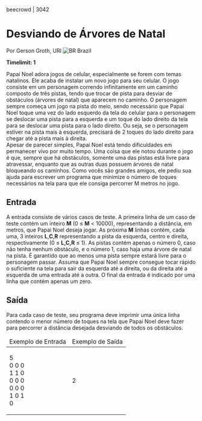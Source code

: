 <div class="header">
<span>beecrowd | 3042</span>
<h1>Desviando de Árvores de Natal</h1>
<div>
<p>Por Gerson Groth, URI <img src="https://resources.beecrowd.com.br/gallery/images/flags/br.gif" alt="BR" /> Brazil</p>
</div>
<strong>Timelimit: 1</strong>
</div>
<div class="problem">
<div class="description">
<p>Papai Noel adora jogos de celular, especialmente se forem com temas natalinos. Ele acaba de instalar um novo jogo para seu celular. O jogo consiste em um personagem correndo infinitamente em um caminho composto de três pistas, tendo que trocar de pista para desviar de obstáculos (árvores de natal) que aparecem no caminho. O personagem sempre começa um jogo na pista do meio, sendo necessário que Papai Noel toque uma vez do lado esquerdo da tela do celular para o personagem se deslocar uma pista para a esquerda e um toque do lado direito da tela para se deslocar uma pista para o lado direito. Ou seja, se o personagem estiver na pista mais à esquerda, precisará de 2 toques do lado direito para chegar até a pista mais à direita.<br/>
Apesar de parecer simples, Papai Noel está tendo dificuldades em permanecer vivo por muito tempo. Uma coisa que ele notou durante o jogo é que, sempre que há obstáculos, somente uma das pistas está livre para atravessar, enquanto que as outras duas possuem árvores de natal bloqueando os caminhos. Como vocês são grandes amigos, ele pediu sua ajuda para escrever um programa que minimize o número de toques necessários na tela para que ele consiga percorrer M metros no jogo.</p>
</div>
<h2>Entrada</h2>
<div class="input">
<p>A entrada consiste de vários casos de teste. A primeira linha de um caso de teste contém um inteiro <strong>M</strong> (0 ≤ <strong>M</strong> &lt; 10000), representando a distância, em metros, que Papai Noel deseja jogar. As próxima <strong>M</strong> linhas contém, cada uma, 3 inteiros <strong>L</strong>,<strong>C</strong>,<strong>R</strong> representando a pista da esquerda, centro e direita, respectivamente (0 ≤ <strong>L,C,R</strong> ≤ 1). As pistas contém apenas o número 0, caso não tenha nenhum obstáculo, e o número 1, caso haja uma árvore de natal na pista. É garantido que ao menos uma pista sempre estará livre para o personagem passar. Assuma que Papai Noel sempre consegue tocar rápido o suficiente na tela para sair da esquerda até a direita, ou da direita até a esquerda de uma entrada até a outra. O final da entrada é indicado por uma linha que contém apenas um zero.</p>
</div>
<h2>Saída</h2>
<div class="output">
<p>Para cada caso de teste, seu programa deve imprimir uma única linha contendo o menor número de toques na tela que Papai Noel deve fazer para percorrer a distância desejada desviando de todos os obstáculos.</p>
</div>
<div class="both"></div>
<table>
<thead>
<tr>
<td>Exemplo de Entrada</td>
<td>Exemplo de Saída</td>
</tr>
</thead>
<tbody>
<tr>
<td class="division">
<p>5<br/>
0 0 0<br/>
1 1 0<br/>
0 0 0<br/>
0 0 0<br/>
1 0 1<br/>
0</p>
</td>
<td>
<p>2</p>
</td>
</tr>
</tbody>
</table>
<div class="both"></div>
<p class="footer">
</p>
</div>
